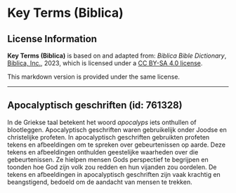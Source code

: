# Key Terms (Biblica)

## License Information

**Key Terms (Biblica)** is based on and adapted from: _Biblica Bible Dictionary_, [Biblica, Inc.](https://www.biblica.com/), 2023, which is licensed under a [CC BY-SA 4.0 license](https://creativecommons.org/licenses/by-sa/4.0/legalcode.en).

This markdown version is provided under the same license.



--------------------------------

## Apocalyptisch geschriften (id: 761328)

In de Griekse taal betekent het woord *apocalyps* iets onthullen of blootleggen. Apocalyptisch geschriften waren gebruikelijk onder Joodse en christelijke profeten. In apocalyptisch geschriften gebruikten profeten tekens en afbeeldingen om te spreken over gebeurtenissen op aarde. Deze tekens en afbeeldingen onthulden geestelijke waarheden over die gebeurtenissen. Ze hielpen mensen Gods perspectief te begrijpen en toonden hoe God zijn volk zou redden en hun vijanden zou oordelen. De tekens en afbeeldingen in apocalyptisch geschriften zijn vaak krachtig en beangstigend, bedoeld om de aandacht van mensen te trekken.


